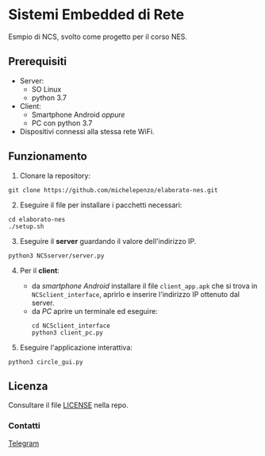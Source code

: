 # Sistemi Embedded di Rete

Esmpio di NCS, svolto come progetto per il corso NES. <br>

## Prerequisiti

- Server:
	- SO Linux <br>
	- python 3.7
- Client:
	- Smartphone Android _oppure_<br>
	- PC con python 3.7
- Dispositivi connessi alla stessa rete WiFi. <br>

## Funzionamento
1. Clonare la repository:
```
git clone https://github.com/michelepenzo/elaborato-nes.git
```

2. Eseguire il file per installare i pacchetti necessari:
```
cd elaborato-nes
./setup.sh
```

3. Eseguire il __server__ guardando il valore dell'indirizzo IP.
```
python3 NCSserver/server.py
```

4. Per il __client__:
	- da *smartphone Android* installare il file ``client_app.apk`` che si trova in ``NCSclient_interface``, aprirlo e inserire l'indirizzo IP ottenuto dal server.
	- da *PC* aprire un terminale ed eseguire:
		```
		cd NCSclient_interface
		python3 client_pc.py
		```

5. Eseguire l'applicazione interattiva:
```
python3 circle_gui.py
```


## Licenza
Consultare il file [LICENSE](https://github.com/michelepenzo/nes/blob/master/LICENSE) nella repo.

### Contatti
[Telegram](https://t.me/michelepenzo)